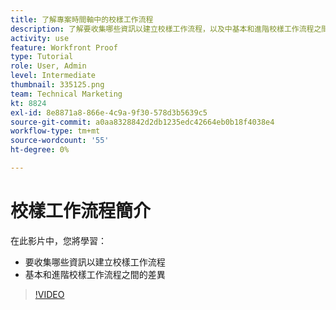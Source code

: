 ```yaml
---
title: 了解專案時間軸中的校樣工作流程
description: 了解要收集哪些資訊以建立校樣工作流程，以及中基本和進階校樣工作流程之間的差異 [!DNL  Workfront].
activity: use
feature: Workfront Proof
type: Tutorial
role: User, Admin
level: Intermediate
thumbnail: 335125.png
team: Technical Marketing
kt: 8824
exl-id: 8e8871a8-866e-4c9a-9f30-578d3b5639c5
source-git-commit: a0aa8328842d2db1235edc42664eb0b18f4038e4
workflow-type: tm+mt
source-wordcount: '55'
ht-degree: 0%

---
```


# 校樣工作流程簡介

在此影片中，您將學習：

* 要收集哪些資訊以建立校樣工作流程
* 基本和進階校樣工作流程之間的差異

>[!VIDEO](https://video.tv.adobe.com/v/335125/?quality=12)



